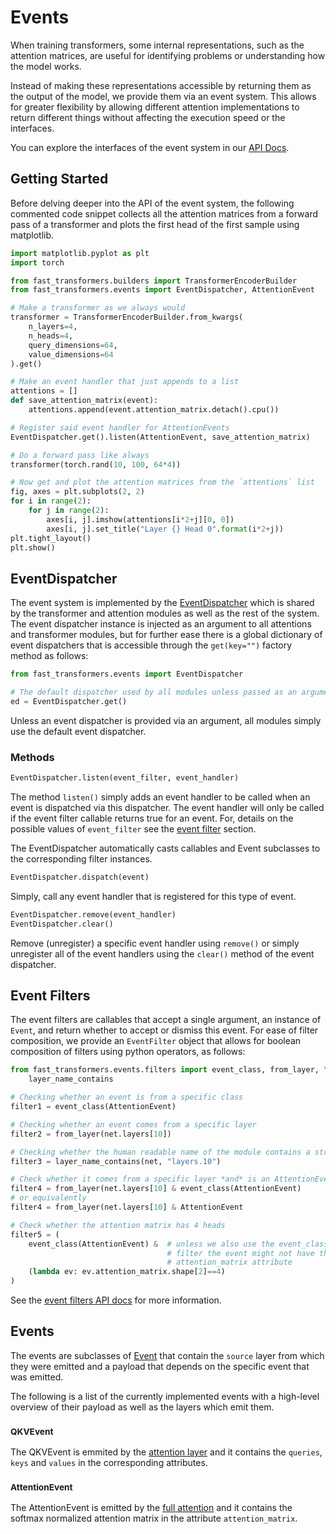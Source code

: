 Events
======

When training transformers, some internal representations, such as the
attention matrices, are useful for identifying problems or understanding how
the model works.

Instead of making these representations accessible by returning them as the
output of the model, we provide them via an event system. This allows for
greater flexibility by allowing different attention implementations to return
different things without affecting the execution speed or the interfaces.

You can explore the interfaces of the event system in our [API Docs][2].

Getting Started
---------------

Before delving deeper into the API of the event system, the following commented
code snippet collects all the attention matrices from a forward pass of a
transformer and plots the first head of the first sample using matplotlib.

```python
import matplotlib.pyplot as plt
import torch

from fast_transformers.builders import TransformerEncoderBuilder
from fast_transformers.events import EventDispatcher, AttentionEvent

# Make a transformer as we always would
transformer = TransformerEncoderBuilder.from_kwargs(
    n_layers=4,
    n_heads=4,
    query_dimensions=64,
    value_dimensions=64
).get()

# Make an event handler that just appends to a list
attentions = []
def save_attention_matrix(event):
    attentions.append(event.attention_matrix.detach().cpu())

# Register said event handler for AttentionEvents
EventDispatcher.get().listen(AttentionEvent, save_attention_matrix)

# Do a forward pass like always
transformer(torch.rand(10, 100, 64*4))

# Now get and plot the attention matrices from the `attentions` list
fig, axes = plt.subplots(2, 2)
for i in range(2):
    for j in range(2):
        axes[i, j].imshow(attentions[i*2+j][0, 0])
        axes[i, j].set_title("Layer {} Head 0".format(i*2+j))
plt.tight_layout()
plt.show()
```

EventDispatcher
---------------

The event system is implemented by the [EventDispatcher][1] which is shared by
the transformer and attention modules as well as the rest of the system. The
event dispatcher instance is injected as an argument to all attentions and
transformer modules, but for further ease there is a global dictionary of event
dispatchers that is accessible through the `get(key="")` factory method as
follows:

```python
from fast_transformers.events import EventDispatcher

# The default dispatcher used by all modules unless passed as an argument
ed = EventDispatcher.get()
```

Unless an event dispatcher is provided via an argument, all modules simply use
the default event dispatcher.

### Methods

```python
EventDispatcher.listen(event_filter, event_handler)
```

The method `listen()` simply adds an event handler to be called when an event
is dispatched via this dispatcher. The event handler will only be called if the
event filter callable returns true for an event. For, details on the possible
values of `event_filter` see the [event filter][3] section.

The EventDispatcher automatically casts callables and Event subclasses to the
corresponding filter instances.

```python
EventDispatcher.dispatch(event)
```

Simply, call any event handler that is registered for this type of event.

```python
EventDispatcher.remove(event_handler)
EventDispatcher.clear()
```

Remove (unregister) a specific event handler using `remove()` or simply
unregister all of the event handlers using the `clear()` method of the event
dispatcher.

Event Filters
-------------

The event filters are callables that accept a single argument, an instance of
`Event`, and return whether to accept or dismiss this event. For ease of filter
composition, we provide an `EventFilter` object that allows for boolean
composition of filters using python operators, as follows:

```python
from fast_transformers.events.filters import event_class, from_layer, \
    layer_name_contains

# Checking whether an event is from a specific class
filter1 = event_class(AttentionEvent)

# Checking whether an event comes from a specific layer
filter2 = from_layer(net.layers[10])

# Checking whether the human readable name of the module contains a string
filter3 = layer_name_contains(net, "layers.10")

# Check whether it comes from a specific layer *and* is an AttentionEvent
filter4 = from_layer(net.layers[10] & event_class(AttentionEvent)
# or equivalently
filter4 = from_layer(net.layers[10] & AttentionEvent

# Check whether the attention matrix has 4 heads
filter5 = (
    event_class(AttentionEvent) &  # unless we also use the event_class
                                   # filter the event might not have the
                                   # attention_matrix attribute
    (lambda ev: ev.attention_matrix.shape[2]==4)
)
```

See the [event filters API docs][4] for more information.

Events
------

The events are subclasses of [Event][5] that contain the `source` layer from
which they were emitted and a payload that depends on the specific event that
was emitted.

The following is a list of the currently implemented events with a high-level
overview of their payload as well as the layers which emit them.

### <small>QKVEvent</small>

The QKVEvent is emmited by the [attention layer][6] and it contains the
`queries`, `keys` and `values` in the corresponding attributes.

### <small>AttentionEvent</small>

The AttentionEvent is emitted by the [full attention][7] and it contains the
softmax normalized attention matrix in the attribute `attention_matrix`.


[1]: /api_docs/fast_transformers/events/event_dispatcher.html
[2]: /api_docs/fast_transformers/events/index.html
[3]: events.md#event-filters
[4]: /api_docs/fast_transformers/events/filters.html
[5]: /api_docs/fast_transformers/events/event.html#fast_transformers.events.event.Event
[6]: /api_docs/fast_transformers/attention/attention_layer.html
[7]: /api_docs/fast_transformers/attention/full_attention.html
